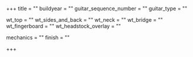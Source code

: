 +++
title = ""
buildyear = ""
guitar_sequence_number = ""
guitar_type = ""

wt_top = ""
wt_sides_and_back = ""
wt_neck = ""
wt_bridge = ""
wt_fingerboard = ""
wt_headstock_overlay = ""

mechanics = ""
finish = ""

+++


